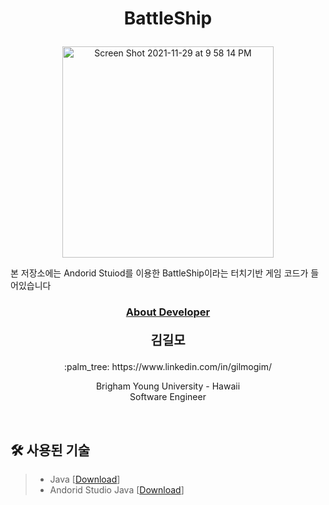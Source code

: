
# <p align="center"> BattleShip</p>
<center>
<img width="338" alt="Screen Shot 2021-11-29 at 9 58 14 PM" src="https://user-images.githubusercontent.com/59432666/143872740-65ecf8fd-e005-43b1-95e2-ea7a9aef4217.png">
</center> 
<p>
본 저장소에는 Andorid Stuiod를 이용한 BattleShip이라는 터치기반 게임 코드가 들어있습니다
<br/>


### <p align="center" style="text-decoration:underline">About Developer</p>

**<p align="center" style="font-size:15pt">김길모</p>**
<p align="center">:palm_tree: https://www.linkedin.com/in/gilmogim/ </p>
<p align="center">
Brigham Young University - Hawaii<br/>
Software Engineer<br/>
</p>
<br/>

## :hammer_and_wrench: 사용된 기술
> + Java [[Download](https://www.java.com/en/download/manual.jsp)]
> + Andorid Studio Java [[Download](https://developer.android.com/studio)]

<br/>
